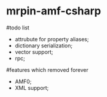 # mrpin-amf-csharp

#todo list
- attrubute for property aliases;
- dictionary serialization;
- vector support;
- rpc;
 
#features which removed forever

- AMF0;
- XML support;

